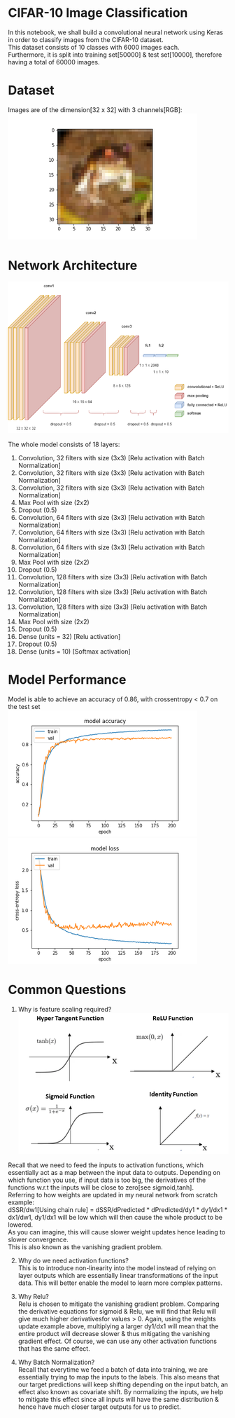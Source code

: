 # CIFAR-10 Image Classification
In this notebook, we shall build a convolutional neural network using Keras in order to classify images from the CIFAR-10 dataset. \
This dataset consists of 10 classes with 6000 images each. \
Furthermore, it is split into training set[50000] & test set[10000], therefore having a total of 60000 images. 

# Dataset
Images are of the dimension[32 x 32] with 3 channels[RGB]: \
![alt text](https://github.com/kwquan/CIFAR-10/blob/main/sample.png)

# Network Architecture
![alt text](https://github.com/kwquan/CIFAR-10/blob/main/cifar_10_nn.drawio.png)

The whole model consists of 18 layers: 
1) Convolution, 32 filters with size (3x3) [Relu activation with Batch Normalization] 
2) Convolution, 32 filters with size (3x3) [Relu activation with Batch Normalization] 
3) Convolution, 32 filters with size (3x3) [Relu activation with Batch Normalization] 
4) Max Pool with size (2x2) 
5) Dropout (0.5) 
6) Convolution, 64 filters with size (3x3) [Relu activation with Batch Normalization] 
7) Convolution, 64 filters with size (3x3) [Relu activation with Batch Normalization] 
8) Convolution, 64 filters with size (3x3) [Relu activation with Batch Normalization] 
9) Max Pool with size (2x2) 
10) Dropout (0.5) 
11) Convolution, 128 filters with size (3x3) [Relu activation with Batch Normalization] 
12) Convolution, 128 filters with size (3x3) [Relu activation with Batch Normalization] 
13) Convolution, 128 filters with size (3x3) [Relu activation with Batch Normalization] 
14) Max Pool with size (2x2) 
15) Dropout (0.5) 
16) Dense (units = 32) [Relu activation] 
17) Dropout (0.5) 
18) Dense (units = 10) [Softmax activation]

# Model Performance
Model is able to achieve an accuracy of 0.86, with crossentropy < 0.7 on the test set \
![alt text](https://github.com/kwquan/CIFAR-10/blob/main/model_accuracy.png)
![alt text](https://github.com/kwquan/CIFAR-10/blob/main/model_loss.png)

 # Common Questions
 1) Why is feature scaling required? \
 ![alt text](https://github.com/kwquan/CIFAR-10/blob/main/activations.png)
 
  Recall that we need to feed the inputs to activation functions, which essentially act as a map between the input data to outputs. Depending on which function you use, if input 
  data is too big, the derivatives of the functions w.r.t the inputs will be close to zero[see sigmoid,tanh]. \
  Referring to how weights are updated in my neural network from scratch example: \
  dSSR/dw1[Using chain rule] = dSSR/dPredicted * dPredicted/dy1 * dy1/dx1 * dx1/dw1, dy1/dx1 will be low which will then cause the whole product to be lowered. \
  As you can imagine, this will cause slower weight updates hence leading to slower convergence. \
  This is also known as the vanishing gradient problem. 
 
 2) Why do we need activation functions? \
This is to introduce non-linearity into the model instead of relying on layer outputs which are essentially linear transformations of the input data. This will better enable    the model to learn more complex patterns.
 
 3) Why Relu? \
Relu is chosen to mitigate the vanishing gradient problem. Comparing the derivative equations for sigmoid & Relu, we will find that Relu will give much higher derivativesfor  values > 0. Again, using the weights update example above, multiplying a larger dy1/dx1 will mean that the entire product will decrease slower & thus mitigating the vanishing  gradient effect. Of course, we can use any other activation functions that has the same effect. 
 
 4) Why Batch Normalization? \
Recall that everytime we feed a batch of data into training, we are essentially trying to map the inputs to the labels. This also means that our target predictions will keep shifting depending on the input batch, an effect also known as covariate shift. By normalizing the inputs, we help to mitigate this effect since all inputs will have the same distribution & hence have much closer target outputs for us to predict.  

